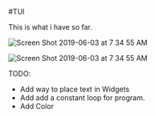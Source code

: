 #TUI

This is what i have so far.

![Screen Shot 2019-06-03 at 7 34 55 AM](https://user-images.githubusercontent.com/43012445/58806539-02ee9400-85dc-11e9-8a8b-f6ea780dfc29.png)


![Screen Shot 2019-06-03 at 7 34 55 AM](https://user-images.githubusercontent.com/43012445/58806650-41844e80-85dc-11e9-9926-7870b0c48a7c.png)

TODO:

* Add way to place text in Widgets
* Add add a constant loop for program.
* Add Color
